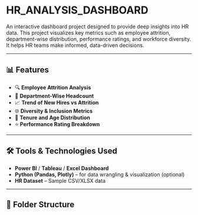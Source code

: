 # HR_ANALYSIS_DASHBOARD

An interactive dashboard project designed to provide deep insights into HR data. This project visualizes key metrics such as employee attrition, department-wise distribution, performance ratings, and workforce diversity. It helps HR teams make informed, data-driven decisions.

---

## 📊 Features

- 🔍 **Employee Attrition Analysis**
- 🏢 **Department-Wise Headcount**
- 📈 **Trend of New Hires vs Attrition**
- 🌐 **Diversity & Inclusion Metrics**
- 📅 **Tenure and Age Distribution**
- ⭐ **Performance Rating Breakdown**

---

## 🛠️ Tools & Technologies Used

- **Power BI** / **Tableau** / **Excel Dashboard**
- **Python (Pandas, Plotly)** – for data wrangling & visualization (optional)
- **HR Dataset** – Sample CSV/XLSX data

---

## 📂 Folder Structure

